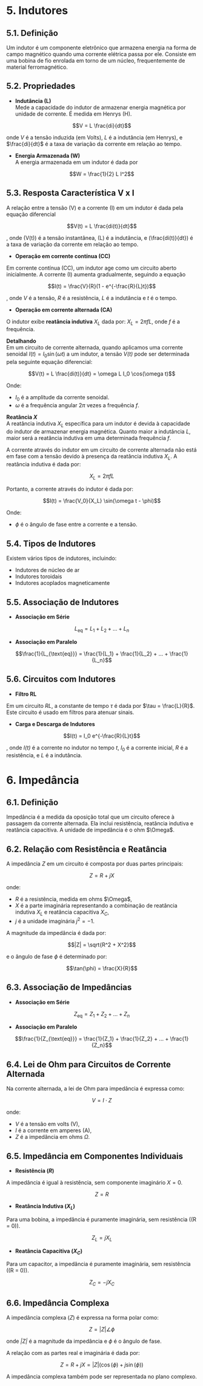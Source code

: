 # 5. Indutores

## 5.1. Definição
Um indutor é um componente eletrônico que armazena energia na forma de campo magnético quando uma corrente elétrica passa por ele. Consiste em uma bobina de fio enrolada em torno de um núcleo, frequentemente de material ferromagnético.

## 5.2. Propriedades
- **Indutância (L)**  
Mede a capacidade do indutor de armazenar energia magnética por unidade de corrente. É medida em Henrys (H).

$$V = L \frac{di}{dt}$$

onde *V* é a tensão induzida (em Volts), *L* é a indutância (em Henrys), e $\frac{di}{dt}$ é a taxa de variação da corrente em relação ao tempo.

- **Energia Armazenada (W)**  
A energia armazenada em um indutor é dada por

$$W = \frac{1}{2} L I^2$$

## 5.3. Resposta Característica V x I
A relação entre a tensão \(V\) e a corrente \(I\) em um indutor é dada pela equação diferencial

$$V(t) = L \frac{di(t)}{dt}$$

, onde \(V(t)\) é a tensão instantânea, \(L\) é a indutância, e \(\frac{di(t)}{dt}\) é a taxa de variação da corrente em relação ao tempo.

- **Operação em corrente contínua (CC)**

Em corrente contínua (CC), um indutor age como um circuito aberto inicialmente. A corrente \(I\) aumenta gradualmente, seguindo a equação

$$I(t) = \frac{V}{R}(1 - e^{-\frac{R}{L}t})$$

, onde *V* é a tensão, *R* é a resistência, *L* é a indutância e *t* é o tempo.

- **Operação em corrente alternada (CA)**

O indutor exibe **reatância indutiva** $X_L$ dada por: $X_L = 2 \pi f L$, onde *f* é a frequência.

**Detalhando**  
Em um circuito de corrente alternada, quando aplicamos uma corrente senoidal $I(t) = I_0 \sin(\omega t)$ a um indutor, a tensão *V(t)* pode ser determinada pela seguinte equação diferencial:

$$V(t) = L \frac{di(t)}{dt} = \omega L I_0 \cos(\omega t)$$

Onde:
- $I_0$ é a amplitude da corrente senoidal.
- $\omega$ é a frequência angular $2\pi$ vezes a frequência *f*.

**Reatância *X***  
A reatância indutiva $X_L$ específica para um indutor é devida à capacidade do indutor de armazenar energia magnética. Quanto maior a indutância *L*, maior será a reatância indutiva em uma determinada frequência *f*.

A corrente através do indutor em um circuito de corrente alternada não está em fase com a tensão devido à presença da reatância indutiva $X_L$. A reatância indutiva é dada por:

$$X_L = 2\pi f L$$

Portanto, a corrente através do indutor é dada por:

$$I(t) = \frac{V_0}{X_L} \sin(\omega t - \phi)$$

Onde:
- $\phi$ é o ângulo de fase entre a corrente e a tensão.

## 5.4. Tipos de Indutores
Existem vários tipos de indutores, incluindo:
- Indutores de núcleo de ar
- Indutores toroidais
- Indutores acoplados magneticamente

## 5.5. Associação de Indutores
- **Associação em Série**

$$L_{\text{eq}} = L_1 + L_2 + ... + L_n$$

- **Associação em Paralelo**

$$\frac{1}{L_{\text{eq}}} = \frac{1}{L_1} + \frac{1}{L_2} + ... + \frac{1}{L_n}$$

## 5.6. Circuitos com Indutores
- **Filtro RL**

Em um circuito *RL*, a constante de tempo $\tau$ é dada por $\tau = \frac{L}{R}$. Este circuito é usado em filtros para atenuar sinais.

- **Carga e Descarga de Indutores**

$$I(t) = I_0 e^{-\frac{R}{L}t}$$

, onde *I(t)* é a corrente no indutor no tempo *t*, $I_0$ é a corrente inicial, *R* é a resistência, e *L* é a indutância.

# 6. Impedância

## 6.1. Definição
Impedância é a medida da oposição total que um circuito oferece à passagem da corrente alternada. Ela inclui resistência, reatância indutiva e reatância capacitiva. A unidade de impedância é o ohm $\Omega\$.

## 6.2. Relação com Resistência e Reatância
A impedância *Z* em um circuito é composta por duas partes principais:

$$Z = R + jX$$

onde:
- *R* é a resistência, medida em ohms $\Omega\$,
- *X* é a parte imaginária representando a combinação de reatância indutiva $X_L$ e reatância capacitiva $X_C$,
- *j* é a unidade imaginária $j^2 = -1$.

A magnitude da impedância é dada por:

$$|Z| = \sqrt{R^2 + X^2}$$

e o ângulo de fase $\phi$ é determinado por:

$$\tan(\phi) = \frac{X}{R}$$

## 6.3. Associação de Impedâncias
- **Associação em Série**

$$Z_{\text{eq}} = Z_1 + Z_2 + ... + Z_n$$

- **Associação em Paralelo**

$$\frac{1}{Z_{\text{eq}}} = \frac{1}{Z_1} + \frac{1}{Z_2} + ... + \frac{1}{Z_n}$$

## 6.4. Lei de Ohm para Circuitos de Corrente Alternada
Na corrente alternada, a lei de Ohm para impedância é expressa como:

$$V = I \cdot Z$$

onde:
- *V* é a tensão em volts (V),
- *I* é a corrente em amperes (A),
- *Z* é a impedância em ohms $\Omega$.

## 6.5. Impedância em Componentes Individuais
- **Resistência (*R*)**

A impedância é igual à resistência, sem componente imaginário $X = 0$.

$$Z = R$$

- **Reatância Indutiva ($X_L$)**

Para uma bobina, a impedância é puramente imaginária, sem resistência (\(R = 0\)).

$$Z_{L} = jX_{L}$$

- **Reatância Capacitiva ($X_C$)**

Para um capacitor, a impedância é puramente imaginária, sem resistência (\(R = 0\)).

$$Z_{C} = -jX_{C}$$

## 6.6. Impedância Complexa
A impedância complexa (*Z*) é expressa na forma polar como:

$$Z = |Z| \angle \phi$$

onde *|Z|* é a magnitude da impedância e $\phi$ é o ângulo de fase.

A relação com as partes real e imaginária é dada por:

$$Z = R + jX = |Z| (\cos(\phi) + j\sin(\phi))$$

A impedância complexa também pode ser representada no plano complexo.

